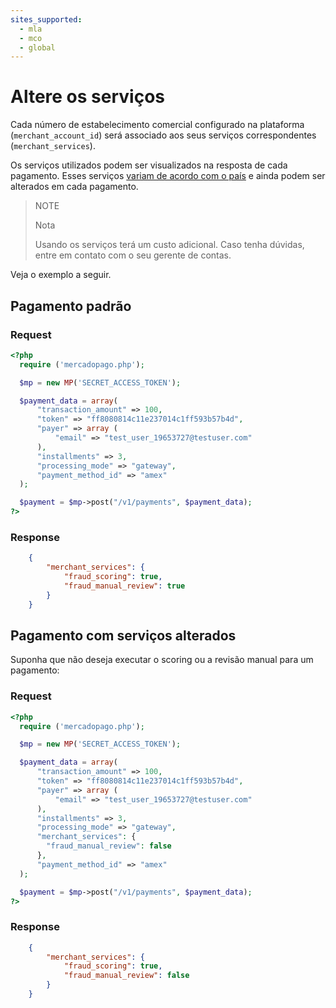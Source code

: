 ```yaml
---
sites_supported:
  - mla
  - mco
  - global
---
```


# Altere os serviços

Cada número de estabelecimento comercial configurado na plataforma (`merchant_account_id`) será associado aos seus serviços correspondentes (`merchant_services`).

Os serviços utilizados podem ser visualizados na resposta de cada pagamento. Esses serviços [variam de acordo com o país](/guides/localization/gateway.pt.md) e ainda podem ser alterados em cada pagamento.

> NOTE
>
> Nota
>
> Usando os serviços terá um custo adicional. Caso tenha dúvidas, entre em contato com o seu gerente de contas.

Veja o exemplo a seguir.

## Pagamento padrão

### Request

```php
<?php
  require ('mercadopago.php');

  $mp = new MP('SECRET_ACCESS_TOKEN');

  $payment_data = array(
      "transaction_amount" => 100,
      "token" => "ff8080814c11e237014c1ff593b57b4d",
      "payer" => array (
          "email" => "test_user_19653727@testuser.com"
      ),
      "installments" => 3,
      "processing_mode" => "gateway",
      "payment_method_id" => "amex"
  );

  $payment = $mp->post("/v1/payments", $payment_data);
?>
```

### Response

```json
	{
		"merchant_services": {
			"fraud_scoring": true,
			"fraud_manual_review": true
		}
	}
```

## Pagamento com serviços alterados

Suponha que não deseja executar o scoring ou a revisão manual para um pagamento:

### Request

```php
<?php
  require ('mercadopago.php');

  $mp = new MP('SECRET_ACCESS_TOKEN');

  $payment_data = array(
      "transaction_amount" => 100,
      "token" => "ff8080814c11e237014c1ff593b57b4d",
      "payer" => array (
          "email" => "test_user_19653727@testuser.com"
      ),
      "installments" => 3,
      "processing_mode" => "gateway",
      "merchant_services": {
      	"fraud_manual_review": false
      },
      "payment_method_id" => "amex"
  );

  $payment = $mp->post("/v1/payments", $payment_data);
?>
```

### Response

```json
	{
		"merchant_services": {
			"fraud_scoring": true,
			"fraud_manual_review": false
		}
	}
```
